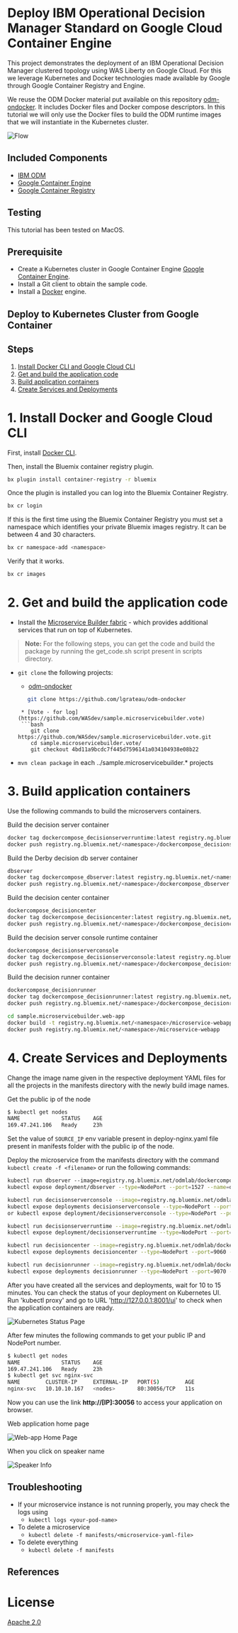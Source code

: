 # Deploy IBM Operational Decision Manager Standard on Google Cloud Container Engine

This project demonstrates the deployment of an IBM Operational Decision Manager clustered topology using WAS Liberty on Google Cloud. For this we leverage Kubernetes and Docker technologies made available by Google through Google Container Registry and Engine.

We reuse the ODM Docker material put available on this repository [odm-ondocker](https://github.com/lgrateau/odm-ondocker). It includes Docker files and Docker compose descriptors. In this tutorial we will only use the Docker files to build the ODM runtime images that we will instantiate in the Kubernetes cluster.

![Flow](../images/ODMinKubernetes-Flow.png)

## Included Components
- [IBM ODM](https://www.ibm.com/support/knowledgecenter/SSQP76_8.9.0/welcome/kc_welcome_odmV.html)
- [Google Container Engine](...)
- [Google Container Registry](...)

## Testing
This tutorial has been tested on MacOS.

## Prerequisite

* Create a Kubernetes cluster in Google Container Engine [Google Container Engine](...).
* Install a Git client to obtain the sample code.
* Install a [Docker](https://docs.docker.com/engine/installation/) engine.

## Deploy to Kubernetes Cluster from Google Container

## Steps

1. [Install Docker CLI and Google Cloud CLI](#1-install-docker-cli-and-google-cloud-cli)
2. [Get and build the application code](#2-get-and-build-the-application-code)
3. [Build application containers](#3-build-application-containers)
4. [Create Services and Deployments](#4-create-services-and-deployments)

# 1. Install Docker and Google Cloud CLI

First, install [Docker CLI](https://www.docker.com/community-edition#/download).

Then, install the Bluemix container registry plugin.

```bash
bx plugin install container-registry -r bluemix
```

Once the plugin is installed you can log into the Bluemix Container Registry.

```bash
bx cr login
```

If this is the first time using the Bluemix Container Registry you must set a namespace which identifies your private Bluemix images registry. It can be between 4 and 30 characters.

```bash
bx cr namespace-add <namespace>
```

Verify that it works.

```bash
bx cr images
```


# 2. Get and build the application code

* Install the [Microservice Builder fabric](https://microservicebuilder.mybluemix.net/docs/installing_fabric_task.html) - which provides additional services that run on top of Kubernetes.

> **Note:** For the following steps, you can get the code and build the package by running the get_code.sh script present in scripts directory.

* `git clone` the following projects:
   * [odm-ondocker](https://github.com/lgrateau/odm-ondocker)
   ```bash
      git clone https://github.com/lgrateau/odm-ondocker
  ```

  ```
   * [Vote - for log](https://github.com/WASdev/sample.microservicebuilder.vote)
   ```bash
      git clone https://github.com/WASdev/sample.microservicebuilder.vote.git
      cd sample.microservicebuilder.vote/
      git checkout 4bd11a9bcdc7f445d7596141a034104938e08b22
  ```

* `mvn clean package` in each ../sample.microservicebuilder.* projects


# 3. Build application containers

Use the following commands to build the microservers containers.

Build the decision server container

```bash
docker tag dockercompose_decisionserverruntime:latest registry.ng.bluemix.net/<namespace>/dockercompose_decisionserverruntime:latest 
docker push registry.ng.bluemix.net/<namespace>/dockercompose_decisionserverruntime:latest  
```

Build the Derby decision db server container

```bash
dbserver
docker tag dockercompose_dbserver:latest registry.ng.bluemix.net/<namespace>/dockercompose_dbserver:latest  
docker push registry.ng.bluemix.net/<namespace>/dockercompose_dbserver:latest
```

Build the decision center container

```bash
dockercompose_decisioncenter
docker tag dockercompose_decisioncenter:latest registry.ng.bluemix.net/<namespace>/dockercompose_decisioncenter:latest  
docker push registry.ng.bluemix.net/<namespace>/dockercompose_decisioncenter:latest
```

Build the decision server console runtime container

```bash
dockercompose_decisionserverconsole
docker tag dockercompose_decisionserverconsole:latest registry.ng.bluemix.net/<namespace>/dockercompose_decisionserverconsole:latest  
docker push registry.ng.bluemix.net/<namespace>/dockercompose_decisionserverconsole:latest
```

Build the decision runner container

```bash
dockercompose_decisionrunner
docker tag dockercompose_decisionrunner:latest registry.ng.bluemix.net/<namespace>/dockercompose_decisionrunner:latest
docker push registry.ng.bluemix.net/<namespace>/dockercompose_decisionrunner:latest
```

```bash ToDo
cd sample.microservicebuilder.web-app
docker build -t registry.ng.bluemix.net/<namespace>/microservice-webapp .
docker push registry.ng.bluemix.net/<namespace>/microservice-webapp
```

# 4. Create Services and Deployments

Change the image name given in the respective deployment YAML files for  all the projects in the manifests directory with the newly build image names.

Get the public ip of the node

```bash
$ kubectl get nodes
NAME             STATUS    AGE
169.47.241.106   Ready     23h
```
Set the value of `SOURCE_IP` env variable present in deploy-nginx.yaml file present in manifests folder with the public ip of the node.

Deploy the microservice from the manifests directory with the command `kubectl create -f <filename>` or run the following commands:

```bash
kubectl run dbserver --image=registry.ng.bluemix.net/odmlab/dockercompose_dbserver:latest
kubectl expose deployment/dbserver --type=NodePort --port=1527 --name=dbserver

kubectl run decisionserverconsole --image=registry.ng.bluemix.net/odmlab/dockercompose_decisionserverconsole:latest
kubectl expose deployments decisionserverconsole --type=NodePort --port=9080 --name=decisionserverconsole
or kubectl expose deployment/decisionserverconsole --type=NodePort --port=9080,1883 --name=decisionserverconsole

kubectl run decisionserverruntime --image=registry.ng.bluemix.net/odmlab/dockercompose_decisionserverruntime:latest 
kubectl expose deployment/decisionserverruntime --type=NodePort --port=9080 --name=decisionserverruntime

kubectl run decisioncenter --image=registry.ng.bluemix.net/odmlab/dockercompose_decisioncenter:latest
kubectl expose deployments decisioncenter --type=NodePort --port=9060 --name=decisioncenter

kubectl run decisionrunner --image=registry.ng.bluemix.net/odmlab/dockercompose_decisionrunner:latest
kubectl expose deployments decisionrunner --type=NodePort --port=9070 --name=decisionrunner
```

After you have created all the services and deployments, wait for 10 to 15 minutes. You can check the status of your deployment on Kubernetes UI. Run 'kubectl proxy' and go to URL 'http://127.0.0.1:8001/ui' to check when the application containers are ready.

![Kubernetes Status Page](images/kube_ui.png)


After few minutes the following commands to get your public IP and NodePort number.

```bash
$ kubectl get nodes
NAME             STATUS    AGE
169.47.241.106   Ready     23h
$ kubectl get svc nginx-svc
NAME        CLUSTER-IP     EXTERNAL-IP   PORT(S)        AGE
nginx-svc   10.10.10.167   <nodes>       80:30056/TCP   11s
```

Now you can use the link **http://[IP]:30056** to access your application on browser.

Web application home page

![Web-app Home Page](images/ui1.png)

When you click on speaker name

![Speaker Info](images/ui2.png)

## Troubleshooting

* If your microservice instance is not running properly, you may check the logs using
	* `kubectl logs <your-pod-name>`
* To delete a microservice
	* `kubectl delete -f manifests/<microservice-yaml-file>`
* To delete everything
	* `kubectl delete -f manifests`


## References

# License
[Apache 2.0](LICENSE)

